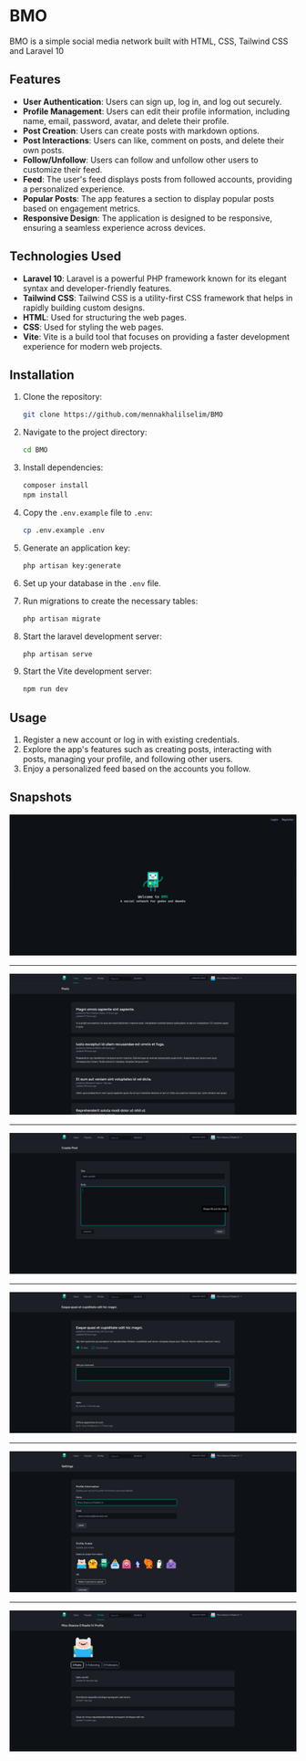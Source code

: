 # BMO

BMO is a simple social media network built with HTML, CSS, Tailwind CSS and Laravel 10

## Features

- **User Authentication**: Users can sign up, log in, and log out securely.
- **Profile Management**: Users can edit their profile information, including name, email, password, avatar, and delete their profile.
- **Post Creation**: Users can create posts with markdown options.
- **Post Interactions**: Users can like, comment on posts, and delete their own posts.
- **Follow/Unfollow**: Users can follow and unfollow other users to customize their feed.
- **Feed**: The user's feed displays posts from followed accounts, providing a personalized experience.
- **Popular Posts**: The app features a section to display popular posts based on engagement metrics.
- **Responsive Design**: The application is designed to be responsive, ensuring a seamless experience across devices.

## Technologies Used

- **Laravel 10**: Laravel is a powerful PHP framework known for its elegant syntax and developer-friendly features.
- **Tailwind CSS**: Tailwind CSS is a utility-first CSS framework that helps in rapidly building custom designs.
- **HTML**: Used for structuring the web pages.
- **CSS**: Used for styling the web pages.
- **Vite**: Vite is a build tool that focuses on providing a faster development experience for modern web projects.

## Installation

1. Clone the repository:

    ```bash
    git clone https://github.com/mennakhalilselim/BMO
    ```

2. Navigate to the project directory:

    ```bash
    cd BMO
    ```

3. Install dependencies:

    ```bash
    composer install
    npm install
    ```

4. Copy the `.env.example` file to `.env`:

    ```bash
    cp .env.example .env
    ```

5. Generate an application key:

    ```bash
    php artisan key:generate
    ```

6. Set up your database in the `.env` file.

7. Run migrations to create the necessary tables:

    ```bash
    php artisan migrate
    ```

8. Start the laravel development server:

    ```bash
    php artisan serve
    ```

8. Start the Vite development server:

    ```bash
    npm run dev
    ```

## Usage

1. Register a new account or log in with existing credentials.
2. Explore the app's features such as creating posts, interacting with posts, managing your profile, and following other users.
3. Enjoy a personalized feed based on the accounts you follow.

## Snapshots

<img src="/public/snapshots/bmo1.png">
<hr>
<img src="/public/snapshots/bmo2.png">
<hr>
<img src="/public/snapshots/bmo3.png">
<hr>
<img src="/public/snapshots/bmo4.png">
<hr>
<img src="/public/snapshots/bmo5.png">
<hr>
<img src="/public/snapshots/bmo6.png">
